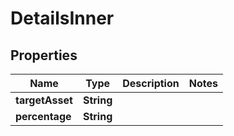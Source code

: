 

# DetailsInner


## Properties

| Name | Type | Description | Notes |
|------------ | ------------- | ------------- | -------------|
|**targetAsset** | **String** |  |  |
|**percentage** | **String** |  |  |



